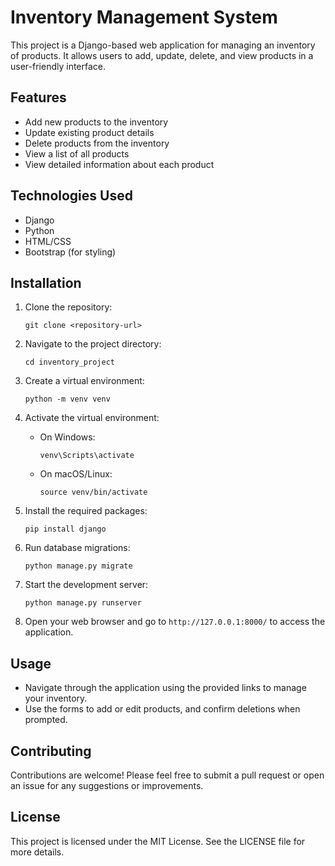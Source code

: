# Inventory Management System

This project is a Django-based web application for managing an inventory of products. It allows users to add, update, delete, and view products in a user-friendly interface.

## Features

- Add new products to the inventory
- Update existing product details
- Delete products from the inventory
- View a list of all products
- View detailed information about each product

## Technologies Used

- Django
- Python
- HTML/CSS
- Bootstrap (for styling)

## Installation

1. Clone the repository:
   ```
   git clone <repository-url>
   ```

2. Navigate to the project directory:
   ```
   cd inventory_project
   ```

3. Create a virtual environment:
   ```
   python -m venv venv
   ```

4. Activate the virtual environment:
   - On Windows:
     ```
     venv\Scripts\activate
     ```
   - On macOS/Linux:
     ```
     source venv/bin/activate
     ```

5. Install the required packages:
   ```
   pip install django
   ```

6. Run database migrations:
   ```
   python manage.py migrate
   ```

7. Start the development server:
   ```
   python manage.py runserver
   ```

8. Open your web browser and go to `http://127.0.0.1:8000/` to access the application.

## Usage

- Navigate through the application using the provided links to manage your inventory.
- Use the forms to add or edit products, and confirm deletions when prompted.

## Contributing

Contributions are welcome! Please feel free to submit a pull request or open an issue for any suggestions or improvements.

## License

This project is licensed under the MIT License. See the LICENSE file for more details.